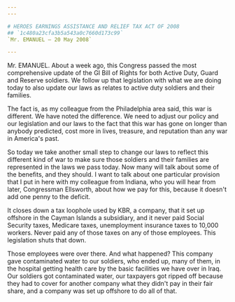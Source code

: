 ```yaml
---
---

# HEROES EARNINGS ASSISTANCE AND RELIEF TAX ACT OF 2008
## `1c480a23cfa3b5a543a0c7660d173c99`
`Mr. EMANUEL — 20 May 2008`

---
```



Mr. EMANUEL. About a week ago, this Congress passed the most 
comprehensive update of the GI Bill of Rights for both Active Duty, 
Guard and Reserve soldiers. We follow up that legislation with what we 
are doing today to also update our laws as relates to active duty 
soldiers and their families.

The fact is, as my colleague from the Philadelphia area said, this 
war is different. We have noted the difference. We need to adjust our 
policy and our legislation and our laws to the fact that this war has 
gone on longer than anybody predicted, cost more in lives, treasure, 
and reputation than any war in America's past.

So today we take another small step to change our laws to reflect 
this different kind of war to make sure those soldiers and their 
families are represented in the laws we pass today. Now many will talk 
about some of the benefits, and they should. I want to talk about one 
particular provision that I put in here with my colleague from Indiana, 
who you will hear from later, Congressman Ellsworth, about how we pay 
for this, because it doesn't add one penny to the deficit.

It closes down a tax loophole used by KBR, a company, that it set up 
offshore in the Cayman Islands a subsidiary, and it never paid Social 
Security taxes, Medicare taxes, unemployment insurance taxes to 10,000 
workers. Never paid any of those taxes on any of those employees. This 
legislation shuts that down.

Those employees were over there. And what happened? This company gave 
contaminated water to our soldiers, who ended up, many of them, in the 
hospital getting health care by the basic facilities we have over in 
Iraq. Our soldiers got contaminated water, our taxpayers got ripped off 
because they had to cover for another company what they didn't pay in 
their fair share, and a company was set up offshore to do all of that.